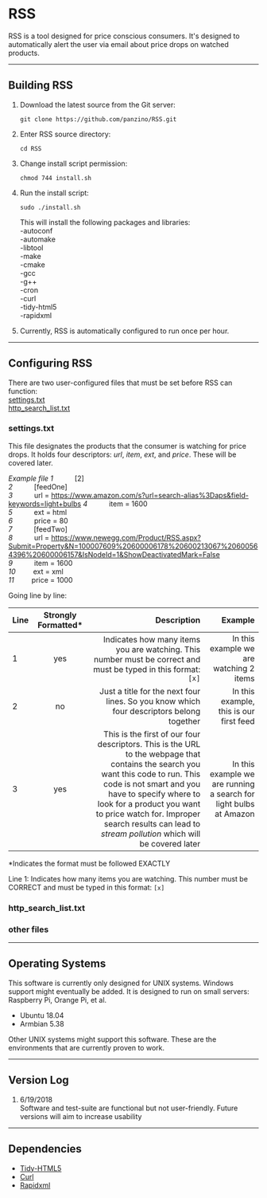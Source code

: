 # RSS

RSS is a tool designed for price conscious consumers. It's designed to automatically alert the user via email about price drops on watched products.

___
## Building RSS

1. Download the latest source from the Git server: 
	```
   git clone https://github.com/panzino/RSS.git
	```
2. Enter RSS source directory:
	```
   cd RSS
	```
3. Change install script permission:
	```
   chmod 744 install.sh
	```
4. Run the install script:
	```
   sudo ./install.sh
	```
	
   This will install the following packages and libraries:  
   -autoconf  
   -automake  
   -libtool  
   -make  
   -cmake  
   -gcc  
   -g++  
   -cron  
   -curl  
   -tidy-html5  
   -rapidxml  

3. Currently, RSS is automatically configured to run once per hour. 

___
## Configuring RSS

There are two user-configured files that must be set before RSS can function:   
   [settings.txt][100]  
   [http_search_list.txt][105]  


### settings.txt

This file designates the products that the consumer is watching for price drops. It holds four descriptors: *url*, *item*, *ext*, and *price*. These will be covered later. 

*Example file*
   *1* &nbsp; &nbsp; &nbsp; &nbsp; &nbsp; [2]  
   *2* &nbsp; &nbsp; &nbsp; &nbsp; &nbsp; [feedOne]    
   *3* &nbsp; &nbsp; &nbsp; &nbsp; &nbsp; url = https://www.amazon.com/s?url=search-alias%3Daps&field-keywords=light+bulbs
   *4* &nbsp; &nbsp; &nbsp; &nbsp; &nbsp; item = 1600  
   *5* &nbsp; &nbsp; &nbsp; &nbsp; &nbsp; ext = html  
   *6* &nbsp; &nbsp; &nbsp; &nbsp; &nbsp; price = 80  
   *7* &nbsp; &nbsp; &nbsp; &nbsp; &nbsp; [feedTwo]  
   *8* &nbsp; &nbsp; &nbsp; &nbsp; &nbsp; url = https://www.newegg.com/Product/RSS.aspx?Submit=Property&N=100007609%20600006178%20600213067%20600564396%20600006157&IsNodeId=1&ShowDeactivatedMark=False  
   *9* &nbsp; &nbsp; &nbsp; &nbsp; &nbsp; item = 1600  
   *10* &nbsp; &nbsp; &nbsp; &nbsp; ext = xml  
   *11* &nbsp; &nbsp; &nbsp; &nbsp; price = 1000  


Going line by line:  

| Line | Strongly Formatted* | Description                                                                 | Example              |
| -----|:-------------------:| ---------------------------------------------------------------------------:| --------------------:|
| 1 | yes | Indicates how many items you are watching. This number must be correct and must be typed in this format: `[x]` | In this example we are watching 2 items |
| 2 | no | Just a title for the next four lines. So you know which four descriptors belong together | In this example, this is our first feed |
| 3 | yes | This is the first of our four descriptors. This is the URL to the webpage that contains the search you want this code to run. This code is not smart and you have to specify where to look for a product you want to price watch for. Improper search results can lead to *stream pollution* which will be covered later | In this example we are running a search for light bulbs at Amazon |

*Indicates the format must be followed EXACTLY


Line 1: Indicates how many items you are watching. This number must be CORRECT and must be typed in this format:  `[x]`





### http_search_list.txt


### other files

	


___
## Operating Systems

This software is currently only designed for UNIX systems. Windows support might eventually be added. It is designed to run on small servers: Raspberry Pi, Orange Pi, et al. 

* Ubuntu 18.04
* Armbian 5.38

Other UNIX systems might support this software. These are the environments that are currently proven to work.

___
## Version Log

1. 6/19/2018  
   Software and test-suite are functional but not user-friendly. Future versions will aim to increase usability

___
## Dependencies

  - [Tidy-HTML5][110]  
  - [Curl][115]  
  - [Rapidxml][120]  


[100]: settings.txt
[105]: http_search_list.txt
[110]: https://github.com/htacg/tidy-html5
[115]: https://github.com/curl/curl
[120]: http://rapidxml.sourceforge.net/manual.html